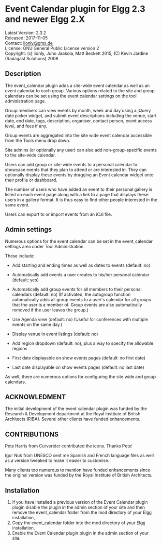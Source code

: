 Event Calendar plugin for Elgg 2.3 and newer Elgg 2.X
=====================================================

Latest Version: 2.3.2  
Released: 2017-11-05  
Contact: iionly@gmx.de  
License: GNU General Public License version 2  
Copyright: (c) iionly, Juho Jaakola, Matt Beckett 2015, (C) Kevin Jardine (Radagast Solutions) 2008


Description
-----------

The event_calendar plugin adds a site-wide event calendar as well as an event calendar to each group. Various options related to the site and group calendars can be set using the event calendar settings on the tool administration page.

Group members can view events by month, week and day using a jQuery date picker widget, and submit event descriptions including the venue, start date, end date, tags, description, organiser, contact person, event access level, and fees if any.

Group events are aggregated into the site wide event calendar accessible from the Tools menu drop down.

Site admins (or optionally any user) can also add non-group-specific events to the site-wide calendar.

Users can add group or site-wide events to a personal calendar to showcase events that they plan to attend or are interested in. They can optionally display these events by dragging an Event calendar widget onto their profile or dashboard.

The number of users who have added an event to their personal gallery is listed on each event page along with a link to a page that displays these users in a gallery format. It is thus easy to find other people interested in the same event.

Users can export to or import events from an iCal file.


Admin settings
--------------

Numerous options for the event calendar can be set in the event_calendar settings area under Tool Administration.

These include:

* Add starting and ending times as well as dates to events (default: no)

* Automatically add events a user creates to his/her personal calendar (default: yes)

* Automatically add group events for all members to their personal calendars (default: no) (If activated, the autogroup function automatically adds all group events to a user's calendar for all groups that the user is a member of. Group events are also automatically removed if the user leaves the group.)

* Use Agenda view (default: no) (Useful for conferences with multiple events on the same day.)

* Display venue in event listings (default: no)

* Add region dropdown (default: no), plus a way to specify the allowable regions

* First date displayable on show events pages (default: no first date)

* Last date displayable on show events pages (default: no last date)

As well, there are numerous options for configuring the site wide and group calendars.


ACKNOWLEDMENT
-------------

The initial development of the event calendar plugin was funded by the Research & Development department at the Royal Institute of British Architects (RIBA). Several other clients have funded enhancements.


CONTRIBUTIONS
-------------

Pete Harris from Curverider contributed the icons. Thanks Pete!

Igor Nuk from UNESCO sent me Spanish and French language files as well as a version tweaked to make it easier to customise.

Many clients too numerous to mention have funded enhancements since the original version was funded by the Royal Institute of British Architects.


Installation
------------

1. If you have installed a previous version of the Event Calendar plugin plugin disable the plugin in the admin section of your site and then remove the event_calendar folder from the mod directory of your Elgg installation,
2. Copy the event_calendar folder into the mod directory of your Elgg installation,
3. Enable the Event Calendar plugin plugin in the admin section of your site.
